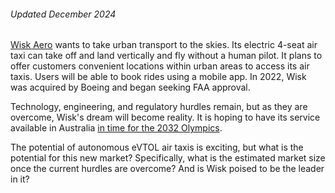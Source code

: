 ###### Updated December 2024

[Wisk Aero](https://wisk.aero/) wants to take urban transport to the skies. Its electric 4-seat air taxi can take off and land vertically and fly without a human pilot. It plans to offer customers convenient locations within urban areas to access its air taxis. Users will be able to book rides using a mobile app. In 2022, Wisk was acquired by Boeing and began seeking FAA approval. 

Technology, engineering, and regulatory hurdles remain, but as they are overcome, Wisk's dream will become reality. It is hoping to have its service available in Australia [in time for the 2032 Olympics](https://finance.yahoo.com/news/wisk-partners-airservices-australia-incorporate-210000920.html). 

The potential of autonomous eVTOL air taxis is exciting, but what is the potential for this new market? Specifically, what is the estimated market size once the current hurdles are overcome? And is Wisk poised to be the leader in it?
